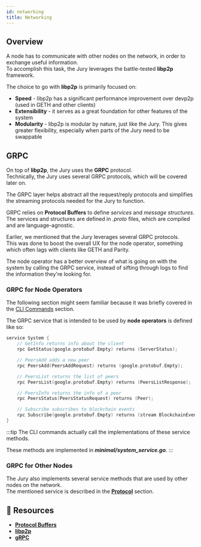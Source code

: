 ```yaml
---
id: networking
title: Networking
---
```


## Overview

A node has to communicate with other nodes on the network, in order to exchange useful information.<br />
To accomplish this task, the Jury leverages the battle-tested **libp2p** framework.

The choice to go with **libp2p** is primarily focused on:
* **Speed** - libp2p has a significant performance improvement over devp2p (used in GETH and other clients)
* **Extensibility** - it serves as a great foundation for other features of the system
* **Modularity** - libp2p is modular by nature, just like the Jury. This gives greater flexibility, especially when parts of the Jury need to be swappable

## GRPC

On top of **libp2p**, the Jury uses the **GRPC** protocol. <br />
Technically, the Jury uses several GRPC protocols, which will be covered later on.

The GRPC layer helps abstract all the request/reply protocols and simplifies the streaming protocols needed for the Jury to function.

GRPC relies on **Protocol Buffers** to define *services* and *message structures*. <br />
The services and structures are defined in *.proto* files, which are compiled and are language-agnostic.

Earlier, we mentioned that the Jury leverages several GRPC protocols.<br />
This was done to boost the overall UX for the node operator, something which often lags with clients like GETH and Parity.

The node operator has a better overview of what is going on with the system by calling the GRPC service, instead of sifting through logs to find the information they're looking for.

### GRPC for Node Operators

The following section might seem familiar because it was briefly covered in the [CLI Commands](/docs/get-started/cli-commands) section.

The GRPC service that is intended to be used by **node operators** is defined like so:
````go title="minimal/proto/system.proto"
service System {
    // GetInfo returns info about the client
    rpc GetStatus(google.protobuf.Empty) returns (ServerStatus);

    // PeersAdd adds a new peer
    rpc PeersAdd(PeersAddRequest) returns (google.protobuf.Empty);

    // PeersList returns the list of peers
    rpc PeersList(google.protobuf.Empty) returns (PeersListResponse);

    // PeersInfo returns the info of a peer
    rpc PeersStatus(PeersStatusRequest) returns (Peer);

    // Subscribe subscribes to blockchain events
    rpc Subscribe(google.protobuf.Empty) returns (stream BlockchainEvent);
}
````
:::tip 
The CLI commands actually call the implementations of these service methods. 

These methods are implemented in ***minimal/system_service.go***.
:::

### GRPC for Other Nodes

The Jury also implements several service methods that are used by other nodes on the network. <br />
The mentioned service is described in the **[Protocol](/docs/architecture/modules/protocol)** section.

## 📜 Resources
* **[Protocol Buffers](https://developers.google.com/protocol-buffers)**
* **[libp2p](https://libp2p.io/)**
* **[gRPC](https://grpc.io/)**